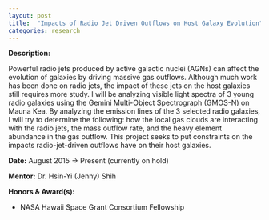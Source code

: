 ```yaml
---
layout: post
title:  "Impacts of Radio Jet Driven Outflows on Host Galaxy Evolution"
categories: research
---
```


**Description:**

Powerful radio jets produced by active galactic nuclei (AGNs) can affect the evolution of galaxies by driving massive gas outflows. Although much work has been done on radio jets, the impact of these jets on the host galaxies still requires more study. I will be analyzing visible light spectra of 3 young radio galaxies using the Gemini Multi-Object Spectrograph (GMOS-N) on Mauna Kea. By analyzing the emission lines of the 3 selected radio galaxies, I will try to determine the following: how the local gas clouds are interacting with the radio jets, the mass outflow rate, and the heavy element abundance in the gas outflow. This project seeks to put constraints on the impacts radio-jet-driven outflows have on their host galaxies.


**Date:** August 2015 → Present (currently on hold)

**Mentor:** Dr. Hsin-Yi (Jenny) Shih

**Honors & Award(s):**

- NASA Hawaii Space Grant Consortium Fellowship
